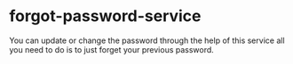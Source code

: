 # forgot-password-service
You can update or change the password through the help of this service all you need to do is to just forget your previous password.
